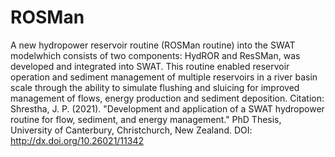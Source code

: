 # ROSMan
A new hydropower reservoir routine (ROSMan routine) into the SWAT modelwhich consists of two components: HydROR and ResSMan, was developed and integrated into SWAT. This routine enabled reservoir operation and sediment management of multiple reservoirs in a river basin scale through the ability to simulate flushing and sluicing for improved management of flows, energy production and sediment deposition.
Citation: Shrestha, J. P. (2021). "Development and application of a SWAT hydropower routine for flow, sediment, and energy management." PhD Thesis, University of Canterbury, Christchurch, New Zealand.
DOI: http://dx.doi.org/10.26021/11342
